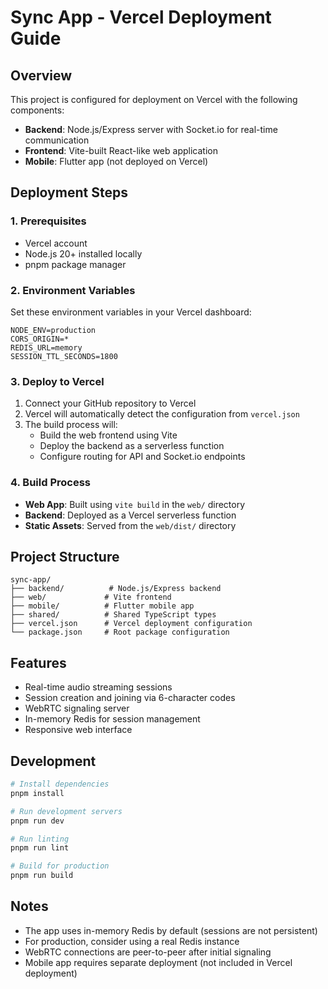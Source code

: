 # Sync App - Vercel Deployment Guide

## Overview
This project is configured for deployment on Vercel with the following components:
- **Backend**: Node.js/Express server with Socket.io for real-time communication
- **Frontend**: Vite-built React-like web application
- **Mobile**: Flutter app (not deployed on Vercel)

## Deployment Steps

### 1. Prerequisites
- Vercel account
- Node.js 20+ installed locally
- pnpm package manager

### 2. Environment Variables
Set these environment variables in your Vercel dashboard:
```
NODE_ENV=production
CORS_ORIGIN=*
REDIS_URL=memory
SESSION_TTL_SECONDS=1800
```

### 3. Deploy to Vercel
1. Connect your GitHub repository to Vercel
2. Vercel will automatically detect the configuration from `vercel.json`
3. The build process will:
   - Build the web frontend using Vite
   - Deploy the backend as a serverless function
   - Configure routing for API and Socket.io endpoints

### 4. Build Process
- **Web App**: Built using `vite build` in the `web/` directory
- **Backend**: Deployed as a Vercel serverless function
- **Static Assets**: Served from the `web/dist/` directory

## Project Structure
```
sync-app/
├── backend/          # Node.js/Express backend
├── web/             # Vite frontend
├── mobile/          # Flutter mobile app
├── shared/          # Shared TypeScript types
├── vercel.json      # Vercel deployment configuration
└── package.json     # Root package configuration
```

## Features
- Real-time audio streaming sessions
- Session creation and joining via 6-character codes
- WebRTC signaling server
- In-memory Redis for session management
- Responsive web interface

## Development
```bash
# Install dependencies
pnpm install

# Run development servers
pnpm run dev

# Run linting
pnpm run lint

# Build for production
pnpm run build
```

## Notes
- The app uses in-memory Redis by default (sessions are not persistent)
- For production, consider using a real Redis instance
- WebRTC connections are peer-to-peer after initial signaling
- Mobile app requires separate deployment (not included in Vercel deployment)

